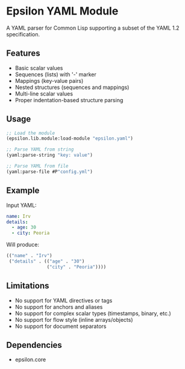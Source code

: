 # Epsilon YAML Module

A YAML parser for Common Lisp supporting a subset of the YAML 1.2 specification.

## Features

- Basic scalar values
- Sequences (lists) with '-' marker
- Mappings (key-value pairs)
- Nested structures (sequences and mappings)
- Multi-line scalar values
- Proper indentation-based structure parsing

## Usage

```lisp
;; Load the module
(epsilon.lib.module:load-module "epsilon.yaml")

;; Parse YAML from string
(yaml:parse-string "key: value")

;; Parse YAML from file
(yaml:parse-file #P"config.yml")
```

## Example

Input YAML:
```yaml
name: Irv
details:
  - age: 30
  - city: Peoria
```

Will produce:
```lisp
(("name" . "Irv")
 ("details" . (("age" . "30")
               ("city" . "Peoria"))))
```

## Limitations

- No support for YAML directives or tags
- No support for anchors and aliases
- No support for complex scalar types (timestamps, binary, etc.)
- No support for flow style (inline arrays/objects)
- No support for document separators

## Dependencies

- epsilon.core